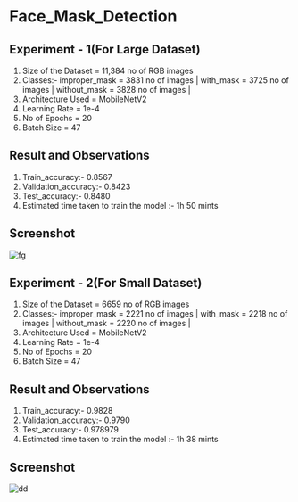 # Face_Mask_Detection 
## Experiment - 1(For Large Dataset)
1. Size of the Dataset = 11,384 no of RGB images
2. Classes:- improper_mask = 3831 no of images |
             with_mask = 3725 no of images | 
             without_mask = 3828 no of images |
3. Architecture Used = MobileNetV2 
4. Learning Rate = 1e-4
5. No of Epochs = 20
6. Batch Size = 47

## Result and Observations
1. Train_accuracy:- 0.8567 
2. Validation_accuracy:- 0.8423
3. Test_accuracy:- 0.8480
4. Estimated time taken to train the model :- 1h 50 mints

## Screenshot
 ![fg](https://user-images.githubusercontent.com/13942624/132103659-90fc1bc7-c85d-40ba-8ed2-f592277da99c.PNG)

## Experiment - 2(For Small Dataset)
1. Size of the Dataset = 6659 no of RGB images
2. Classes:- improper_mask = 2221 no of images |
             with_mask = 2218 no of images | 
             without_mask = 2220 no of images |
3. Architecture Used = MobileNetV2 
4. Learning Rate = 1e-4
5. No of Epochs = 20
6. Batch Size = 47

## Result and Observations
1. Train_accuracy:- 0.9828 
2. Validation_accuracy:- 0.9790
3. Test_accuracy:- 0.978979
4. Estimated time taken to train the model :- 1h 38 mints 

## Screenshot
 ![dd](https://user-images.githubusercontent.com/13942624/132104042-4ef7db0a-d4f3-4c52-ba16-887c80d3a102.PNG)





